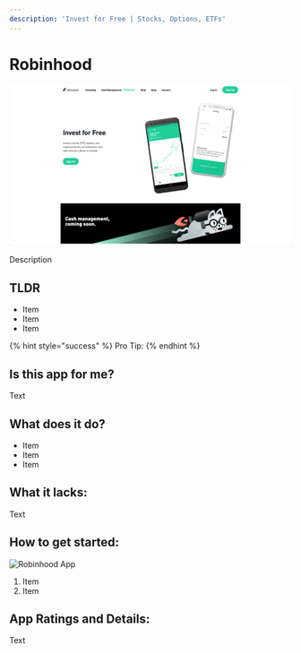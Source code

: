 ```yaml
---
description: 'Invest for Free | Stocks, Options, ETFs‎'
---
```


# Robinhood

![Robinhood Website](../.gitbook/assets/robinhood-web.png)

Description

## TLDR

* Item
* Item
* Item

{% hint style="success" %}
Pro Tip:
{% endhint %}

## Is this app for me?

Text

## What does it do?

* Item
* Item
* Item

## What it lacks:

Text

## How to get started:

![Robinhood App](https://github.com/AstraFinance/app-guide/tree/7bbcbff1655b3dbd08ad73b7ab4988f9694dd843/investing/images/robinhood-app.png)

1. Item
2. Item

## App Ratings and Details:

Text

